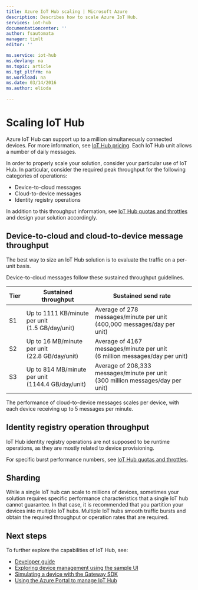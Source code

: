 ```yaml
---
title: Azure IoT Hub scaling | Microsoft Azure
description: Describes how to scale Azure IoT Hub.
services: iot-hub
documentationcenter: ''
author: fsautomata
manager: timlt
editor: ''

ms.service: iot-hub
ms.devlang: na
ms.topic: article
ms.tgt_pltfrm: na
ms.workload: na
ms.date: 03/14/2016
ms.author: elioda

---
```

# Scaling IoT Hub
Azure IoT Hub can support up to a million simultaneously connected devices. For more information, see [IoT Hub pricing](https://azure.microsoft.com/pricing/details/iot-hub). Each IoT Hub unit allows a number of daily messages.

In order to properly scale your solution, consider your particular use of IoT Hub. In particular, consider the required peak throughput for the following categories of operations:

* Device-to-cloud messages
* Cloud-to-device messages
* Identity registry operations

In addition to this throughput information, see [IoT Hub quotas and throttles](iot-hub-devguide.md#throttling) and design your solution accordingly.

## Device-to-cloud and cloud-to-device message throughput
The best way to size an IoT Hub solution is to evaluate the traffic on a per-unit basis.

Device-to-cloud messages follow these sustained throughput guidelines.

| Tier | Sustained throughput | Sustained send rate |
| --- | --- | --- |
| S1 |Up to 1111 KB/minute per unit<br/>(1.5 GB/day/unit) |Average of 278 messages/minute per unit<br/>(400,000 messages/day per unit) |
| S2 |Up to 16 MB/minute per unit<br/>(22.8 GB/day/unit) |Average of 4167 messages/minute per unit<br/>(6 million messages/day per unit) |
| S3 |Up to 814 MB/minute per unit<br/>(1144.4 GB/day/unit) |Average of 208,333 messages/minute per unit<br/>(300 million messages/day per unit) |

The performance of cloud-to-device messages scales per device, with each device receiving up to 5 messages per minute.

## Identity registry operation throughput
IoT Hub identity registry operations are not supposed to be runtime operations, as they are mostly related to device provisioning.

For specific burst performance numbers, see [IoT Hub quotas and throttles](iot-hub-devguide.md#throttling).

## Sharding
While a single IoT hub can scale to millions of devices, sometimes your solution requires specific performance characteristics that a single IoT hub cannot guarantee. In that case, it is recommended that you partition your devices into multiple IoT hubs. Multiple IoT hubs smooth traffic bursts and obtain the required throughput or operation rates that are required.

## Next steps
To further explore the capabilities of IoT Hub, see:

* [Developer guide](iot-hub-devguide.md)
* [Exploring device management using the sample UI](iot-hub-device-management-ui-sample.md)
* [Simulating a device with the Gateway SDK](iot-hub-linux-gateway-sdk-simulated-device.md)
* [Using the Azure Portal to manage IoT Hub](iot-hub-manage-through-portal.md)

[lnk-pricing]: https://azure.microsoft.com/pricing/details/iot-hub
[IoT Hub Quotas and Throttles]: iot-hub-devguide.md#throttling

[lnk-design]: iot-hub-guidance.md
[lnk-mqtt]: iot-hub-mqtt-support.md
[lnk-devices]: iot-hub-tested-configurations.md
[lnk-protocols]: iot-hub-protocol-gateway.md
[lnk-compare]: iot-hub-compare-event-hubs.md
[lnk-scaling]: iot-hub-scaling.md
[lnk-devguide]: iot-hub-devguide.md
[lnk-dmui]: iot-hub-device-management-ui-sample.md
[lnk-gateway]: iot-hub-linux-gateway-sdk-simulated-device.md
[lnk-portal]: iot-hub-manage-through-portal.md